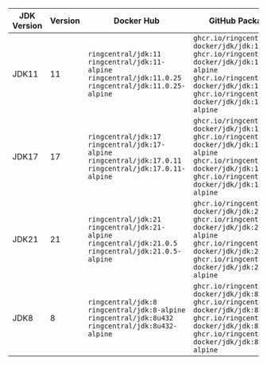 | JDK Version | Version | Docker Hub | GitHub Package |
|-------------|---------|------------|----------------|
| JDK11 | 11 | `ringcentral/jdk:11` `ringcentral/jdk:11-alpine` `ringcentral/jdk:11.0.25` `ringcentral/jdk:11.0.25-alpine` | `ghcr.io/ringcentral-docker/jdk/jdk:11` `ghcr.io/ringcentral-docker/jdk/jdk:11-alpine` `ghcr.io/ringcentral-docker/jdk/jdk:11.0.25` `ghcr.io/ringcentral-docker/jdk/jdk:11.0.25-alpine` |
| JDK17 | 17 | `ringcentral/jdk:17` `ringcentral/jdk:17-alpine` `ringcentral/jdk:17.0.11` `ringcentral/jdk:17.0.11-alpine` | `ghcr.io/ringcentral-docker/jdk/jdk:17` `ghcr.io/ringcentral-docker/jdk/jdk:17-alpine` `ghcr.io/ringcentral-docker/jdk/jdk:17.0.11` `ghcr.io/ringcentral-docker/jdk/jdk:17.0.11-alpine` |
| JDK21 | 21 | `ringcentral/jdk:21` `ringcentral/jdk:21-alpine` `ringcentral/jdk:21.0.5` `ringcentral/jdk:21.0.5-alpine` | `ghcr.io/ringcentral-docker/jdk/jdk:21` `ghcr.io/ringcentral-docker/jdk/jdk:21-alpine` `ghcr.io/ringcentral-docker/jdk/jdk:21.0.5` `ghcr.io/ringcentral-docker/jdk/jdk:21.0.5-alpine` |
| JDK8 | 8 | `ringcentral/jdk:8` `ringcentral/jdk:8-alpine` `ringcentral/jdk:8u432` `ringcentral/jdk:8u432-alpine` | `ghcr.io/ringcentral-docker/jdk/jdk:8` `ghcr.io/ringcentral-docker/jdk/jdk:8-alpine` `ghcr.io/ringcentral-docker/jdk/jdk:8u432` `ghcr.io/ringcentral-docker/jdk/jdk:8u432-alpine` |
